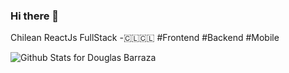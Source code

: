 ### Hi there 👋

Chilean ReactJs FullStack -🇨🇱🇨🇱 #Frontend #Backend #Mobile

![Github Stats for Douglas Barraza](https://github-readme-stats.vercel.app/api?username=cutshadows&show_icons=true&hide_border=true&title_color=4ea3ce&icon_color=4ea3ce&bg_color=c5c5c5)
